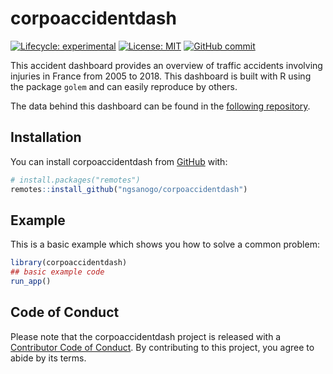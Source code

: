 
<!-- README.md is generated from README.Rmd. Please edit that file -->

# corpoaccidentdash

<!-- badges: start -->

[![Lifecycle:
experimental](https://img.shields.io/badge/lifecycle-experimental-orange.svg)](https://www.tidyverse.org/lifecycle/#experimental)
[![License:
MIT](https://img.shields.io/badge/License-MIT-blue.svg)](https://opensource.org/licenses/MIT)
[![GitHub
commit](https://img.shields.io/github/last-commit/ngsanogo/corpoaccidentdash)](https://github.com/ngsanogo/corpoaccidentdash/commit/master)
<!-- badges: end -->

This accident dashboard provides an overview of traffic accidents
involving injuries in France from 2005 to 2018. This dashboard is built
with R using the package `golem` and can easily reproduce by others.

The data behind this dashboard can be found in the [following
repository](https://github.com/ngsanogo/corpoaccident).

## Installation

You can install corpoaccidentdash from [GitHub](https://github.com/)
with:

``` r
# install.packages("remotes")
remotes::install_github("ngsanogo/corpoaccidentdash")
```

## Example

This is a basic example which shows you how to solve a common problem:

``` r
library(corpoaccidentdash)
## basic example code
run_app()
```

## Code of Conduct

Please note that the corpoaccidentdash project is released with a
[Contributor Code of
Conduct](https://contributor-covenant.org/version/2/0/CODE_OF_CONDUCT.html).
By contributing to this project, you agree to abide by its terms.
